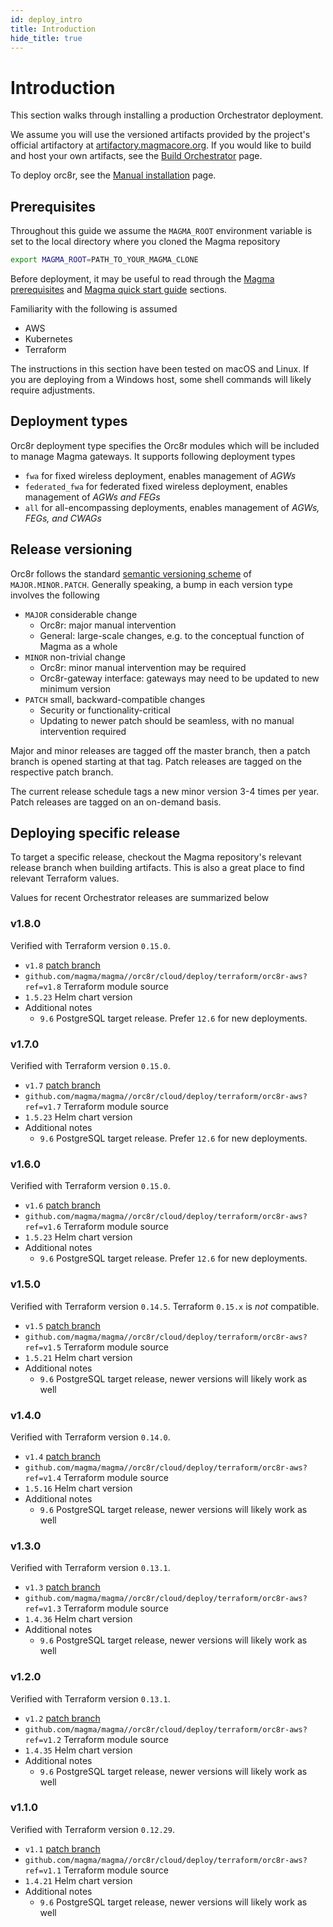 ```yaml
---
id: deploy_intro
title: Introduction
hide_title: true
---
```


# Introduction

This section walks through installing a production Orchestrator deployment.

We assume you will use the versioned artifacts provided by the project's official artifactory at [artifactory.magmacore.org](https://artifactory.magmacore.org/). If you would like to build and host your own artifacts, see the [Build Orchestrator](./dev_build.md) page.

To deploy orc8r, see the [Manual installation](./deploy_install.md) page.

## Prerequisites

Throughout this guide we assume the `MAGMA_ROOT` environment variable is set to the local directory where you cloned the Magma repository

```sh
export MAGMA_ROOT=PATH_TO_YOUR_MAGMA_CLONE
```

Before deployment, it may be useful to read through the [Magma prerequisites](../basics/prerequisites.md) and [Magma quick start guide](../basics/quick_start_guide.md) sections.

Familiarity with the following is assumed

- AWS
- Kubernetes
- Terraform

The instructions in this section have been tested on macOS and Linux. If you are deploying from a Windows host, some shell commands will likely require adjustments.

## Deployment types

Orc8r deployment type specifies the Orc8r modules which will be included to manage Magma gateways. It supports following deployment types

- `fwa` for fixed wireless deployment, enables management of *AGWs*
- `federated_fwa` for federated fixed wireless deployment, enables management
  of *AGWs and FEGs*
- `all` for all-encompassing deployments, enables management of *AGWs, FEGs,
  and CWAGs*

## Release versioning

Orc8r follows the standard [semantic versioning scheme](https://semver.org/) of `MAJOR.MINOR.PATCH`. Generally speaking, a bump in each version type involves the following

- `MAJOR` considerable change
    - Orc8r: major manual intervention
    - General: large-scale changes, e.g. to the conceptual function of Magma as a whole
- `MINOR` non-trivial change
    - Orc8r: minor manual intervention may be required
    - Orc8r-gateway interface: gateways may need to be updated to new minimum version
- `PATCH` small, backward-compatible changes
    - Security or functionality-critical
    - Updating to newer patch should be seamless, with no manual intervention required

Major and minor releases are tagged off the master branch, then a patch branch is opened starting at that tag. Patch releases are tagged on the respective patch branch.

The current release schedule tags a new minor version 3-4 times per year. Patch releases are tagged on an on-demand basis.

## Deploying specific release

To target a specific release, checkout the Magma repository's relevant release branch when building artifacts. This is also a great place to find relevant Terraform values.

Values for recent Orchestrator releases are summarized below

### v1.8.0

Verified with Terraform version `0.15.0`.

- `v1.8` [patch branch](https://github.com/magma/magma/tree/v1.8)
- `github.com/magma/magma//orc8r/cloud/deploy/terraform/orc8r-aws?ref=v1.8`
Terraform module source
- `1.5.23` Helm chart version
- Additional notes
    - `9.6` PostgreSQL target release. Prefer `12.6` for new deployments.

### v1.7.0

Verified with Terraform version `0.15.0`.

- `v1.7` [patch branch](https://github.com/magma/magma/tree/v1.7)
- `github.com/magma/magma//orc8r/cloud/deploy/terraform/orc8r-aws?ref=v1.7`
Terraform module source
- `1.5.23` Helm chart version
- Additional notes
    - `9.6` PostgreSQL target release. Prefer `12.6` for new deployments.

### v1.6.0

Verified with Terraform version `0.15.0`.

- `v1.6` [patch branch](https://github.com/magma/magma/tree/v1.6)
- `github.com/magma/magma//orc8r/cloud/deploy/terraform/orc8r-aws?ref=v1.6`
Terraform module source
- `1.5.23` Helm chart version
- Additional notes
    - `9.6` PostgreSQL target release. Prefer `12.6` for new deployments.

### v1.5.0

Verified with Terraform version `0.14.5`. Terraform `0.15.x` is *not* compatible.

- `v1.5` [patch branch](https://github.com/magma/magma/tree/v1.5)
- `github.com/magma/magma//orc8r/cloud/deploy/terraform/orc8r-aws?ref=v1.5`
Terraform module source
- `1.5.21` Helm chart version
- Additional notes
    - `9.6` PostgreSQL target release, newer versions will likely work as well

### v1.4.0

Verified with Terraform version `0.14.0`.

- `v1.4` [patch branch](https://github.com/magma/magma/tree/v1.4)
- `github.com/magma/magma//orc8r/cloud/deploy/terraform/orc8r-aws?ref=v1.4`
Terraform module source
- `1.5.16` Helm chart version
- Additional notes
    - `9.6` PostgreSQL target release, newer versions will likely work as well

### v1.3.0

Verified with Terraform version `0.13.1`.

- `v1.3` [patch branch](https://github.com/magma/magma/tree/v1.3)
- `github.com/magma/magma//orc8r/cloud/deploy/terraform/orc8r-aws?ref=v1.3`
Terraform module source
- `1.4.36` Helm chart version
- Additional notes
    - `9.6` PostgreSQL target release, newer versions will likely work as well

### v1.2.0

Verified with Terraform version `0.13.1`.

- `v1.2` [patch branch](https://github.com/magma/magma/tree/v1.2)
- `github.com/magma/magma//orc8r/cloud/deploy/terraform/orc8r-aws?ref=v1.2`
Terraform module source
- `1.4.35` Helm chart version
- Additional notes
    - `9.6` PostgreSQL target release, newer versions will likely work as well

### v1.1.0

Verified with Terraform version `0.12.29`.

- `v1.1` [patch branch](https://github.com/magma/magma/tree/v1.1)
- `github.com/magma/magma//orc8r/cloud/deploy/terraform/orc8r-aws?ref=v1.1`
Terraform module source
- `1.4.21` Helm chart version
- Additional notes
    - `9.6` PostgreSQL target release, newer versions will likely work as well
